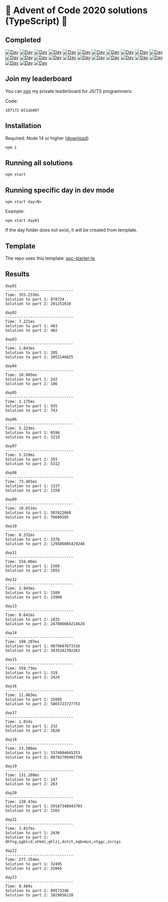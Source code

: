 # 🎄 Advent of Code 2020 solutions (TypeScript) 🎄

## Completed

[![Day](https://badgen.net/badge/01/%E2%98%85%E2%98%85/blue)](src/day01)
[![Day](https://badgen.net/badge/02/%E2%98%85%E2%98%85/blue)](src/day02)
[![Day](https://badgen.net/badge/03/%E2%98%85%E2%98%85/blue)](src/day03)
[![Day](https://badgen.net/badge/04/%E2%98%85%E2%98%85/blue)](src/day04)
[![Day](https://badgen.net/badge/05/%E2%98%85%E2%98%85/blue)](src/day05)
[![Day](https://badgen.net/badge/06/%E2%98%85%E2%98%85/blue)](src/day06)
[![Day](https://badgen.net/badge/07/%E2%98%85%E2%98%85/blue)](src/day07)
[![Day](https://badgen.net/badge/08/%E2%98%85%E2%98%85/blue)](src/day08)
[![Day](https://badgen.net/badge/09/%E2%98%85%E2%98%85/blue)](src/day09)
[![Day](https://badgen.net/badge/10/%E2%98%85%E2%98%85/blue)](src/day10)
[![Day](https://badgen.net/badge/11/%E2%98%85%E2%98%85/blue)](src/day11)
[![Day](https://badgen.net/badge/12/%E2%98%85%E2%98%85/blue)](src/day12)
[![Day](https://badgen.net/badge/13/%E2%98%85%E2%98%85/blue)](src/day13)
[![Day](https://badgen.net/badge/14/%E2%98%85%E2%98%85/blue)](src/day14)
[![Day](https://badgen.net/badge/15/%E2%98%85%E2%98%85/blue)](src/day15)
[![Day](https://badgen.net/badge/16/%E2%98%85%E2%98%85/blue)](src/day16)
[![Day](https://badgen.net/badge/17/%E2%98%85%E2%98%85/blue)](src/day17)
[![Day](https://badgen.net/badge/18/%E2%98%85%E2%98%85/blue)](src/day18)
[![Day](https://badgen.net/badge/19/%E2%98%85%E2%98%85/blue)](src/day19)
[![Day](https://badgen.net/badge/20/%E2%98%85%E2%98%85/blue)](src/day20)
[![Day](https://badgen.net/badge/21/%E2%98%85%E2%98%85/blue)](src/day21)
[![Day](https://badgen.net/badge/22/%E2%98%85%E2%98%85/blue)](src/day22)
[![Day](https://badgen.net/badge/23/%E2%98%85%E2%98%85/blue)](src/day23)
[![Day](https://badgen.net/badge/24/%E2%98%86%E2%98%86/gray)](src/day24)
[![Day](https://badgen.net/badge/25/%E2%98%86%E2%98%86/gray)](src/day25)

## Join my leaderboard

You can [join](https://adventofcode.com/2020/leaderboard/private) my private leaderboard for JS/TS programmers:

Code:

```
107172-b51ab08f
```

## Installation

Required: Node 14 or higher ([download](https://nodejs.org/en/download/))

```
npm i
```

## Running all solutions

```
npm start
```

## Running specific day in dev mode

```
npm start day<N>
```

Example:

```
npm start day01
```

If the day folder does not exist, it will be created from template.

## Template

The repo uses this template: [aoc-starter-ts](https://github.com/caderek/aoc-starter-ts)

## Results

```
day01
------------------------------
Time: 355.233ms
Solution to part 1: 878724
Solution to part 2: 201251610

day02
------------------------------
Time: 7.221ms
Solution to part 1: 483
Solution to part 2: 482

day03
------------------------------
Time: 1.043ms
Solution to part 1: 205
Solution to part 2: 3952146825

day04
------------------------------
Time: 10.005ms
Solution to part 1: 242
Solution to part 2: 186

day05
------------------------------
Time: 2.175ms
Solution to part 1: 935
Solution to part 2: 743

day06
------------------------------
Time: 5.223ms
Solution to part 1: 6596
Solution to part 2: 3219

day07
------------------------------
Time: 5.519ms
Solution to part 1: 355
Solution to part 2: 5312

day08
------------------------------
Time: 73.401ms
Solution to part 1: 1337
Solution to part 2: 1358

day09
------------------------------
Time: 10.651ms
Solution to part 1: 507622668
Solution to part 2: 76688505

day10
------------------------------
Time: 0.332ms
Solution to part 1: 2376
Solution to part 2: 129586085429248

day11
------------------------------
Time: 534.06ms
Solution to part 1: 2166
Solution to part 2: 1955

day12
------------------------------
Time: 2.943ms
Solution to part 1: 1589
Solution to part 2: 23960

day13
------------------------------
Time: 0.641ms
Solution to part 1: 1835
Solution to part 2: 247086664214628

day14
------------------------------
Time: 199.207ms
Solution to part 1: 9879607673316
Solution to part 2: 3435342392262

day15
------------------------------
Time: 559.73ms
Solution to part 1: 319
Solution to part 2: 2424

day16
------------------------------
Time: 11.063ms
Solution to part 1: 25895
Solution to part 2: 5865723727753

day17
------------------------------
Time: 1.014s
Solution to part 1: 232
Solution to part 2: 1620

day18
------------------------------
Time: 13.586ms
Solution to part 1: 5374004645253
Solution to part 2: 88782789402798

day19
------------------------------
Time: 131.288ms
Solution to part 1: 147
Solution to part 2: 263

day20
------------------------------
Time: 139.47ms
Solution to part 1: 59187348943703
Solution to part 2: 1565

day21
------------------------------
Time: 3.817ms
Solution to part 1: 2436
Solution to part 2: dhfng,pgblcd,xhkdc,ghlzj,dstct,nqbnmzx,ntggc,znrzgs

day22
------------------------------
Time: 277.354ms
Solution to part 1: 32495
Solution to part 2: 32665

day23
------------------------------
Time: 8.484s
Solution to part 1: 89573246
Solution to part 2: 2029056128
```
